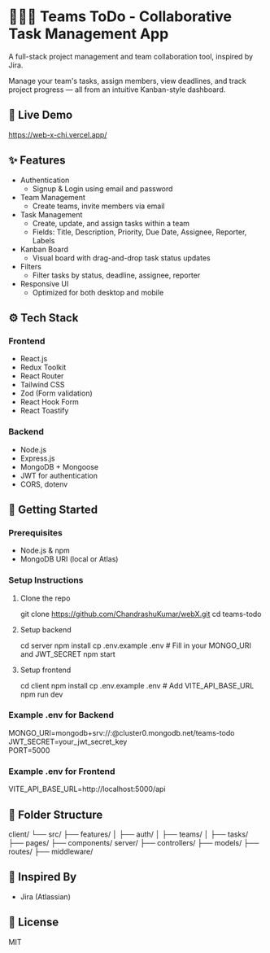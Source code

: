# 🧑‍🤝‍🧑 Teams ToDo - Collaborative Task Management App

A full-stack project management and team collaboration tool, inspired by Jira.

Manage your team's tasks, assign members, view deadlines, and track project progress — all from an intuitive Kanban-style dashboard.

## 🔗 Live Demo

https://web-x-chi.vercel.app/

## ✨ Features

- Authentication
  - Signup & Login using email and password
- Team Management
  - Create teams, invite members via email
- Task Management
  - Create, update, and assign tasks within a team
  - Fields: Title, Description, Priority, Due Date, Assignee, Reporter, Labels
- Kanban Board
  - Visual board with drag-and-drop task status updates
- Filters
  - Filter tasks by status, deadline, assignee, reporter
- Responsive UI
  - Optimized for both desktop and mobile

## ⚙️ Tech Stack

### Frontend

- React.js
- Redux Toolkit
- React Router
- Tailwind CSS
- Zod (Form validation)
- React Hook Form
- React Toastify

### Backend

- Node.js
- Express.js
- MongoDB + Mongoose
- JWT for authentication
- CORS, dotenv

## 🚀 Getting Started

### Prerequisites

- Node.js & npm
- MongoDB URI (local or Atlas)

### Setup Instructions

1. Clone the repo

   git clone https://github.com/ChandrashuKumar/webX.git
   cd teams-todo

2. Setup backend

   cd server
   npm install
   cp .env.example .env  # Fill in your MONGO_URI and JWT_SECRET
   npm start

3. Setup frontend

   cd client
   npm install
   cp .env.example .env  # Add VITE_API_BASE_URL
   npm run dev

### Example .env for Backend

MONGO_URI=mongodb+srv://<username>:<password>@cluster0.mongodb.net/teams-todo  
JWT_SECRET=your_jwt_secret_key  
PORT=5000  

### Example .env for Frontend

VITE_API_BASE_URL=http://localhost:5000/api

## 📁 Folder Structure

client/
  └── src/
      ├── features/
      │   ├── auth/
      │   ├── teams/
      │   ├── tasks/
      ├── pages/
      ├── components/
server/
  ├── controllers/
  ├── models/
  ├── routes/
  ├── middleware/

## 🧠 Inspired By

- Jira (Atlassian)

## 📜 License

MIT
